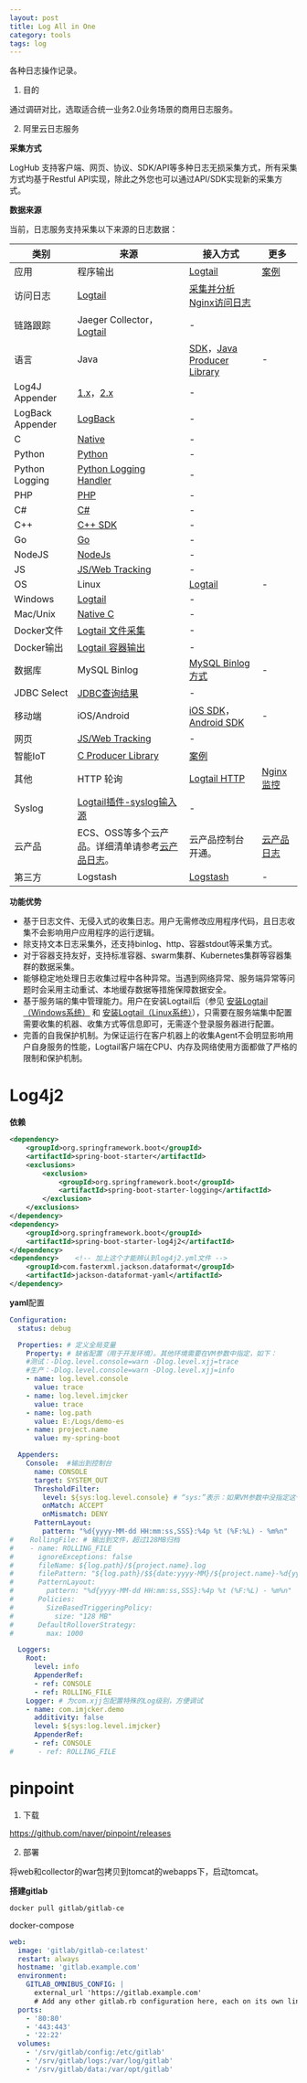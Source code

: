 ```yaml
---
layout: post
title: Log All in One
category: tools
tags: log
---
```

各种日志操作记录。

1. 目的

通过调研对比，选取适合统一业务2.0业务场景的商用日志服务。

2. 阿里云日志服务

**采集方式**

LogHub 支持客户端、网页、协议、SDK/API等多种日志无损采集方式，所有采集方式均基于Restful API实现，除此之外您也可以通过API/SDK实现新的采集方式。

**数据来源**

当前，日志服务支持采集以下来源的日志数据：

| 类别             | 来源                                                         | 接入方式                                                     | 更多                                                         |
| ---------------- | ------------------------------------------------------------ | ------------------------------------------------------------ | ------------------------------------------------------------ |
| 应用             | 程序输出                                                     | [Logtail](https://help.aliyun.com/document_detail/28979.html) | [案例](https://help.aliyun.com/document_detail/59355.html)   |
| 访问日志         | [Logtail](https://help.aliyun.com/document_detail/28979.html) | [采集并分析Nginx访问日志](https://help.aliyun.com/document_detail/56728.html) |                                                              |
| 链路跟踪         | Jaeger Collector，[Logtail](https://help.aliyun.com/document_detail/28979.html) | -                                                            |                                                              |
| 语言             | Java                                                         | [SDK](https://help.aliyun.com/document_detail/29063.html)，[Java Producer Library](https://help.aliyun.com/document_detail/43758.html) | -                                                            |
| Log4J Appender   | [1.x](https://github.com/aliyun/aliyun-log-log4j-appender)，[2.x](https://github.com/aliyun/aliyun-log-log4j2-appender) | -                                                            |                                                              |
| LogBack Appender | [LogBack](https://github.com/aliyun/aliyun-log-logback-appender) | -                                                            |                                                              |
| C                | [Native](https://help.aliyun.com/document_detail/29063.html) | -                                                            |                                                              |
| Python           | [Python](https://help.aliyun.com/document_detail/29063.html) | -                                                            |                                                              |
| Python Logging   | [Python Logging Handler](https://aliyun-log-python-sdk.readthedocs.io/tutorials/tutorial_logging_handler.html) | -                                                            |                                                              |
| PHP              | [PHP](https://help.aliyun.com/document_detail/29063.html)    | -                                                            |                                                              |
| C#               | [C#](https://help.aliyun.com/document_detail/29063.html)     | -                                                            |                                                              |
| C++              | [C++ SDK](https://help.aliyun.com/document_detail/108042.html) | -                                                            |                                                              |
| Go               | [Go](https://help.aliyun.com/document_detail/29063.html)     | -                                                            |                                                              |
| NodeJS           | [NodeJs](https://github.com/aliyun-UED/aliyun-sdk-js)        | -                                                            |                                                              |
| JS               | [JS/Web Tracking](https://help.aliyun.com/document_detail/31752.html) | -                                                            |                                                              |
| OS               | Linux                                                        | [Logtail](https://help.aliyun.com/document_detail/28979.html) | -                                                            |
| Windows          | [Logtail](https://help.aliyun.com/document_detail/28979.html) | -                                                            |                                                              |
| Mac/Unix         | [Native C](https://help.aliyun.com/document_detail/29063.html) | -                                                            |                                                              |
| Docker文件       | [Logtail 文件采集](https://help.aliyun.com/document_detail/66655.html) | -                                                            |                                                              |
| Docker输出       | [Logtail 容器输出](https://help.aliyun.com/document_detail/66658.html) | -                                                            |                                                              |
| 数据库           | MySQL Binlog                                                 | [MySQL Binlog方式](https://help.aliyun.com/document_detail/64953.html) | -                                                            |
| JDBC Select      | [JDBC查询结果](https://help.aliyun.com/document_detail/64955.html) | -                                                            |                                                              |
| 移动端           | iOS/Android                                                  | [iOS SDK](https://help.aliyun.com/document_detail/43145.html)，[Android SDK](https://help.aliyun.com/document_detail/43200.html) | -                                                            |
| 网页             | [JS/Web Tracking](https://help.aliyun.com/document_detail/31752.html) | -                                                            |                                                              |
| 智能IoT          | [C Producer Library](https://github.com/aliyun/aliyun-log-c-sdk) | [案例](https://help.aliyun.com/document_detail/64558.html)   |                                                              |
| 其他             | HTTP 轮询                                                    | [Logtail HTTP](https://help.aliyun.com/document_detail/64954.html) | [Nginx监控](https://help.aliyun.com/document_detail/65673.html) |
| Syslog           | [Logtail插件-syslog输入源](https://help.aliyun.com/document_detail/89509.html) | -                                                            |                                                              |
| 云产品           | ECS、OSS等多个云产品。详细清单请参考[云产品日志](https://help.aliyun.com/document_detail/28981.html?spm=a2c4g.11186623.4.6.44ed735dBjnHsR#table-of3-xh4-vgb)。 | 云产品控制台开通。                                           | [云产品日志](https://help.aliyun.com/document_detail/107840.html) |
| 第三方           | Logstash                                                     | [Logstash](https://help.aliyun.com/document_detail/28984.html) | -                                                            |

**功能优势**

- 基于日志文件、无侵入式的收集日志。用户无需修改应用程序代码，且日志收集不会影响用户应用程序的运行逻辑。
- 除支持文本日志采集外，还支持binlog、http、容器stdout等采集方式。
- 对于容器支持友好，支持标准容器、swarm集群、Kubernetes集群等容器集群的数据采集。
- 能够稳定地处理日志收集过程中各种异常。当遇到网络异常、服务端异常等问题时会采用主动重试、本地缓存数据等措施保障数据安全。
- 基于服务端的集中管理能力。用户在安装Logtail后（参见 [安装Logtail（Windows系统）](https://help.aliyun.com/document_detail/49006.html?spm=a2c4g.11186623.2.15.16be216cbRRCWv) 和 [安装Logtail（Linux系统）](https://help.aliyun.com/document_detail/28982.html?spm=a2c4g.11186623.2.16.16be216cbRRCWv)），只需要在服务端集中配置需要收集的机器、收集方式等信息即可，无需逐个登录服务器进行配置。
- 完善的自我保护机制。为保证运行在客户机器上的收集Agent不会明显影响用户自身服务的性能，Logtail客户端在CPU、内存及网络使用方面都做了严格的限制和保护机制。



# Log4j2

**依赖**

```xml
<dependency>
    <groupId>org.springframework.boot</groupId>
    <artifactId>spring-boot-starter</artifactId>
    <exclusions>
        <exclusion>
            <groupId>org.springframework.boot</groupId>
            <artifactId>spring-boot-starter-logging</artifactId>
        </exclusion>
    </exclusions>
</dependency>
<dependency>
    <groupId>org.springframework.boot</groupId>
    <artifactId>spring-boot-starter-log4j2</artifactId>
</dependency>
<dependency>	<!-- 加上这个才能辨认到log4j2.yml文件 -->
    <groupId>com.fasterxml.jackson.dataformat</groupId>
    <artifactId>jackson-dataformat-yaml</artifactId>
</dependency>
```

**yaml**配置

```yaml
Configuration:
  status: debug

  Properties: # 定义全局变量
    Property: # 缺省配置（用于开发环境）。其他环境需要在VM参数中指定，如下：
    #测试：-Dlog.level.console=warn -Dlog.level.xjj=trace
    #生产：-Dlog.level.console=warn -Dlog.level.xjj=info
    - name: log.level.console
      value: trace
    - name: log.level.imjcker
      value: trace
    - name: log.path
      value: E:/Logs/demo-es
    - name: project.name
      value: my-spring-boot

  Appenders:
    Console:  #输出到控制台
      name: CONSOLE
      target: SYSTEM_OUT
      ThresholdFilter:
        level: ${sys:log.level.console} # “sys:”表示：如果VM参数中没指定这个变量值，则使用本文件中定义的缺省全局变量值
        onMatch: ACCEPT
        onMismatch: DENY
      PatternLayout:
        pattern: "%d{yyyy-MM-dd HH:mm:ss,SSS}:%4p %t (%F:%L) - %m%n"
#    RollingFile: # 输出到文件，超过128MB归档
#    - name: ROLLING_FILE
#      ignoreExceptions: false
#      fileName: ${log.path}/${project.name}.log
#      filePattern: "${log.path}/$${date:yyyy-MM}/${project.name}-%d{yyyy-MM-dd}-%i.log.gz"
#      PatternLayout:
#        pattern: "%d{yyyy-MM-dd HH:mm:ss,SSS}:%4p %t (%F:%L) - %m%n"
#      Policies:
#        SizeBasedTriggeringPolicy:
#          size: "128 MB"
#      DefaultRolloverStrategy:
#        max: 1000

  Loggers:
    Root:
      level: info
      AppenderRef:
      - ref: CONSOLE
      - ref: ROLLING_FILE
    Logger: # 为com.xjj包配置特殊的Log级别，方便调试
    - name: com.imjcker.demo
      additivity: false
      level: ${sys:log.level.imjcker}
      AppenderRef:
      - ref: CONSOLE
#      - ref: ROLLING_FILE
```





# pinpoint

1. 下载

<https://github.com/naver/pinpoint/releases>

2. 部署

将web和collector的war包拷贝到tomcat的webapps下，启动tomcat。

**搭建gitlab**

```shell
docker pull gitlab/gitlab-ce

```

docker-compose

```yaml
web:
  image: 'gitlab/gitlab-ce:latest'
  restart: always
  hostname: 'gitlab.example.com'
  environment:
    GITLAB_OMNIBUS_CONFIG: |
      external_url 'https://gitlab.example.com'
      # Add any other gitlab.rb configuration here, each on its own line
  ports:
    - '80:80'
    - '443:443'
    - '22:22'
  volumes:
    - '/srv/gitlab/config:/etc/gitlab'
    - '/srv/gitlab/logs:/var/log/gitlab'
    - '/srv/gitlab/data:/var/opt/gitlab'
```
